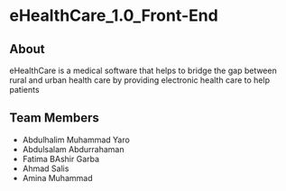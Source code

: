 # eHealthCare_1.0_Front-End

## About
eHealthCare is a medical software that helps to bridge the gap 
between rural and urban health care by providing electronic 
health care to help patients

## Team Members
* Abdulhalim Muhammad Yaro
* Abdulsalam Abdurrahaman 
* Fatima BAshir Garba
* Ahmad Salis
* Amina Muhammad

